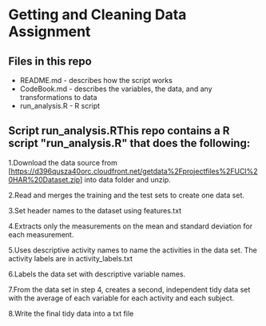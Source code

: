 # Getting and Cleaning Data Assignment

## Files in this repo

* README.md - describes how the script works
* CodeBook.md - describes the variables, the data, and any transformations to data
* run_analysis.R - R script


## Script run_analysis.RThis repo contains a R script "run_analysis.R" that does the following:

1.Download the data source from [https://d396qusza40orc.cloudfront.net/getdata%2Fprojectfiles%2FUCI%20HAR%20Dataset.zip] into data folder and unzip.

2.Read and merges the training and the test sets to create one data set.

3.Set header names to the dataset using features.txt

4.Extracts only the measurements on the mean and standard deviation for each measurement. 

5.Uses descriptive activity names to name the activities in the data set. The activity labels are in activity_labels.txt

6.Labels the data set with descriptive variable names. 

7.From the data set in step 4, creates a second, independent tidy data set with the average of each variable for each activity and each subject.

8.Write the final tidy data into a txt file
